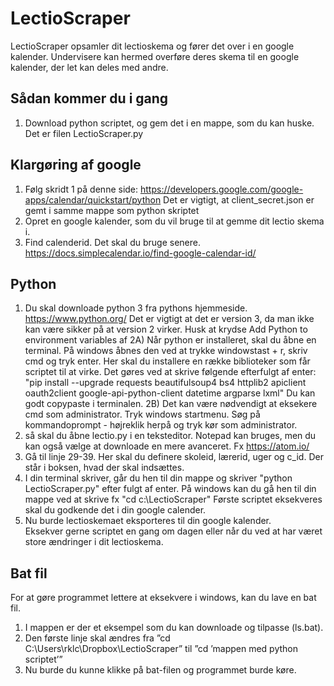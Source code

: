# LectioScraper
LectioScraper opsamler dit lectioskema og fører det over i en google kalender.
Undervisere kan hermed overføre deres skema til en google kalender, der let kan deles med andre. 


## Sådan kommer du i gang
1) Download python scriptet, og gem det i en mappe, som du kan huske. Det er filen LectioScraper.py

## Klargøring af google
1) Følg skridt 1 på denne side: https://developers.google.com/google-apps/calendar/quickstart/python
   Det er vigtigt, at client_secret.json er gemt i samme mappe som python skriptet
2) Opret en google kalender, som du vil bruge til at gemme dit lectio skema i. 
3) Find calenderid. Det skal du bruge senere. https://docs.simplecalendar.io/find-google-calendar-id/

## Python
1) Du skal downloade python 3 fra pythons hjemmeside. https://www.python.org/
   Det er vigtigt at det er version 3, da man ikke kan være sikker på at version 2 virker.
   Husk at krydse Add Python to environment variables af
2A) Når python er installeret, skal du åbne en terminal. På windows åbnes den ved at trykke windowstast + r, skriv cmd og tryk enter.
   Her skal du installere en række biblioteker som får scriptet til at virke. Det gøres ved at skrive følgende efterfulgt af enter: 
  "pip install --upgrade requests beautifulsoup4 bs4 httplib2 apiclient oauth2client google-api-python-client datetime argparse lxml"
  Du kan godt copypaste i terminalen.
2B) Det kan være nødvendigt at eksekere cmd som administrator. Tryk windows startmenu. Søg på kommandoprompt - højreklik herpå og tryk kør som administrator. 
3) så skal du åbne lectio.py i en teksteditor. Notepad kan bruges, men du kan også vælge at downloade en mere avanceret. Fx                    https://atom.io/
4) Gå til linje 29-39. Her skal du definere skoleid, lærerid, uger og c_id. Der står i boksen, hvad der skal indsættes.
5) I din terminal skriver, går du hen til din mappe og skriver "python LectioScraper.py" efter fulgt af enter. På windows kan du gå hen til     din mappe ved at skrive fx "cd c:\LectioScraper\"
   Første scriptet eksekveres skal du godkende det i din google calender.
6) Nu burde lectioskemaet eksporteres til din google kalender.  
   Eksekver gerne scriptet en gang om dagen eller når du ved at har været store ændringer i dit lectioskema.

## Bat fil
For at gøre programmet lettere at eksekvere i windows, kan du lave en bat fil. 

1) I mappen er der et eksempel som du kan downloade og tilpasse (ls.bat). 
2) Den første linje skal ændres fra ”cd C:\Users\rklc\Dropbox\LectioScraper” til ”cd ’mappen med python scriptet’”
3) Nu burde du kunne klikke på bat-filen og programmet burde køre.
